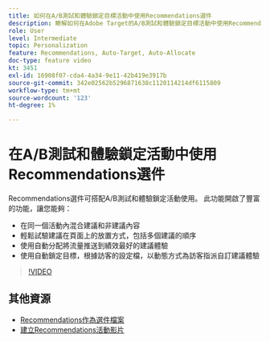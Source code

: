 ```yaml
---
title: 如何在A/B測試和體驗鎖定目標活動中使用Recommendations選件
description: 瞭解如何在Adobe Target的A/B測試和體驗鎖定目標活動中使用Recommendations選件。
role: User
level: Intermediate
topic: Personalization
feature: Recommendations, Auto-Target, Auto-Allocate
doc-type: feature video
kt: 3451
exl-id: 16908f07-cda4-4a34-9e11-42b419e3917b
source-git-commit: 342e02562b5296871638c1120114214df6115809
workflow-type: tm+mt
source-wordcount: '123'
ht-degree: 1%

---
```


# 在A/B測試和體驗鎖定活動中使用Recommendations選件

Recommendations選件可搭配A/B測試和體驗鎖定活動使用。 此功能開啟了豐富的功能，讓您能夠：

* 在同一個活動內混合建議和非建議內容
* 輕鬆試驗建議在頁面上的放置方式，包括多個建議的順序
* 使用自動分配將流量推送到績效最好的建議體驗
* 使用自動鎖定目標，根據訪客的設定檔，以動態方式為訪客指派自訂建議體驗

>[!VIDEO](https://video.tv.adobe.com/v/28878?quality=12)

## 其他資源

* [Recommendations作為選件檔案](https://experienceleague.adobe.com/docs/target/using/recommendations/recommendations-as-an-offer.html?lang=en)
* [建立Recommendations活動影片](create-a-recommendations-activity.md)
